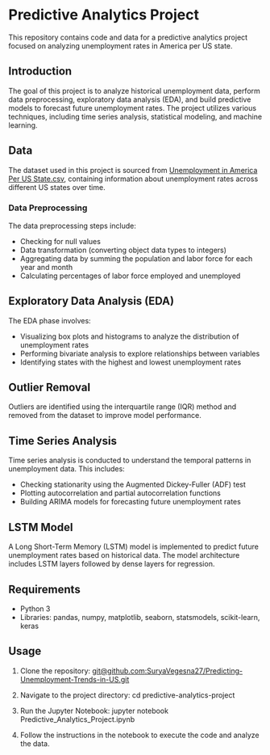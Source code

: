 # Predictive Analytics Project

This repository contains code and data for a predictive analytics project focused on analyzing unemployment rates in America per US state.

## Introduction

The goal of this project is to analyze historical unemployment data, perform data preprocessing, exploratory data analysis (EDA), and build predictive models to forecast future unemployment rates. The project utilizes various techniques, including time series analysis, statistical modeling, and machine learning.

## Data

The dataset used in this project is sourced from [Unemployment in America Per US State.csv](https://www.kaggle.com/datasets/justin2028/unemployment-in-america-per-us-state/data), containing information about unemployment rates across different US states over time.

### Data Preprocessing

The data preprocessing steps include:

- Checking for null values
- Data transformation (converting object data types to integers)
- Aggregating data by summing the population and labor force for each year and month
- Calculating percentages of labor force employed and unemployed

## Exploratory Data Analysis (EDA)

The EDA phase involves:

- Visualizing box plots and histograms to analyze the distribution of unemployment rates
- Performing bivariate analysis to explore relationships between variables
- Identifying states with the highest and lowest unemployment rates

## Outlier Removal

Outliers are identified using the interquartile range (IQR) method and removed from the dataset to improve model performance.

## Time Series Analysis

Time series analysis is conducted to understand the temporal patterns in unemployment data. This includes:

- Checking stationarity using the Augmented Dickey-Fuller (ADF) test
- Plotting autocorrelation and partial autocorrelation functions
- Building ARIMA models for forecasting future unemployment rates

## LSTM Model

A Long Short-Term Memory (LSTM) model is implemented to predict future unemployment rates based on historical data. The model architecture includes LSTM layers followed by dense layers for regression.


## Requirements

- Python 3
- Libraries: pandas, numpy, matplotlib, seaborn, statsmodels, scikit-learn, keras

## Usage

1. Clone the repository:
[git@github.com:SuryaVegesna27/Predicting-Unemployment-Trends-in-US.git
](https://github.com/SuryaVegesna27/Predicting-Unemployment-Trends-in-US.git)

2. Navigate to the project directory:
cd predictive-analytics-project

3. Run the Jupyter Notebook:
jupyter notebook Predictive_Analytics_Project.ipynb

4. Follow the instructions in the notebook to execute the code and analyze the data.


